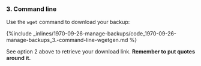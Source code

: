 <!-- post: -->


### 3. Command line
Use the `wget` command to download your backup:



{%include _inlines/1970-09-26-manage-backups/code_1970-09-26-manage-backups_3.-command-line-wgetgen.md %}



See option 2 above to retrieve your download link. **Remember to put quotes around it.**

